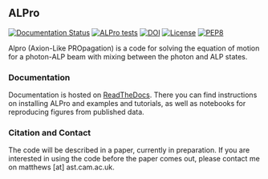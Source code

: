 ## ALPro

[![Documentation Status](https://readthedocs.org/projects/alpro/badge/?version=latest)](https://alpro.readthedocs.io/en/latest/?badge=latest)
[![ALPro tests](https://github.com/jhmatthews/alpro/actions/workflows/alpro-tests.yml/badge.svg)](https://github.com/jhmatthews/alpro/actions/workflows/alpro-tests.yml)
[![DOI](https://zenodo.org/badge/218793537.svg)](https://zenodo.org/badge/latestdoi/218793537)
[![License](https://img.shields.io/badge/License-BSD_3--Clause-blue.svg)](https://opensource.org/licenses/BSD-3-Clause)
[![PEP8](https://img.shields.io/badge/code%20style-pep8-orange.svg)](https://www.python.org/dev/peps/pep-0008/)

Alpro (Axion-Like PROpagation) is a code for solving the equation of motion for a photon-ALP beam with mixing between the photon and ALP states. 

### Documentation

Documentation is hosted on [ReadTheDocs](https://alpro.readthedocs.io/en/latest/). There you can find instructions on installing ALPro and examples and tutorials, as well as notebooks for reproducing figures from published data. 

### Citation and Contact

The code will be described in a paper, currently in preparation. If you are interested in using the code before the paper comes out, please contact me on matthews [at] ast.cam.ac.uk. 
